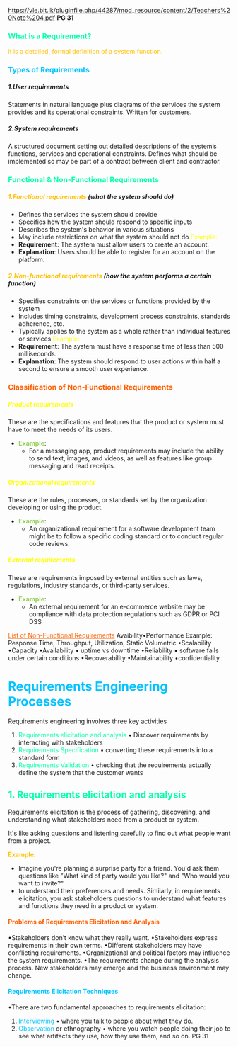 https://vle.bit.lk/pluginfile.php/44287/mod_resource/content/2/Teachers%20Note%204.pdf
**PG 31**
### <font color="#00ffab">What is a Requirement?</font>
<font color="#ffc000">it is a detailed, formal definition of a system function.</font>

### <font color="#00c3ff">Types of Requirements</font>

##### 1.User requirements 
Statements in natural language plus diagrams of the services the system provides and its operational constraints. Written for customers. 
##### 2.System requirements 
A structured document setting out detailed descriptions of the system’s functions, services and operational constraints. Defines what should be implemented so may be part of a contract between client and contractor.

### <font color="#00ffab">Functional & Non-Functional Requirements</font>
##### <font color="#ffc000">1.Functional requirements </font>(what the system should do)
- Defines the services the system should provide
- Specifies how the system should respond to specific inputs
- Describes the system's behavior in various situations
- May include restrictions on what the system should not do
<font color="#ffff00">Example:</font>
- **Requirement**: The system must allow users to create an account.
- **Explanation**: Users should be able to register for an account on the platform.
##### <font color="#ffc000">2.Non-functional requirements</font> (how the system performs a certain function)
- Specifies constraints on the services or functions provided by the system
- Includes timing constraints, development process constraints, standards adherence, etc.
- Typically applies to the system as a whole rather than individual features or services
<font color="#ffff00">Example:</font>
- **Requirement**: The system must have a response time of less than 500 milliseconds.
- **Explanation**: The system should respond to user actions within half a second to ensure a smooth user experience.




### <font color="#ff6000">Classification of Non-Functional Requirements</font>

##### <font color="#ffff00">Product requirements</font>
These are the specifications and features that the product or system must have to meet the needs of its users.
- **<font color="#92d050">Example</font>**:
    - For a messaging app, product requirements may include the ability to send text, images, and videos, as well as features like group messaging and read receipts.
##### <font color="#ffff00">Organizational requirements</font>
These are the rules, processes, or standards set by the organization developing or using the product.
- **<font color="#92d050">Example</font>**:
    - An organizational requirement for a software development team might be to follow a specific coding standard or to conduct regular code reviews.
##### <font color="#ffff00">External requirements</font>
These are requirements imposed by external entities such as laws, regulations, industry standards, or third-party services.
- **<font color="#92d050">Example</font>**:
    - An external requirement for an e-commerce website may be compliance with data protection regulations such as GDPR or PCI DSS

<font color="#ff6000"><u>List of Non-Functional Requirements</u> </font>
Avaibility•Performance Example: Response Time, Throughput, Utilization, Static Volumetric 
•Scalability •Capacity •Availability • uptime vs downtime •Reliability •
software fails under certain conditions •Recoverability •Maintainability •confidentiality

# <font color="#00c3ff">Requirements Engineering Processes</font>

Requirements engineering involves three key activities 
1. <font color="#00ffab">Requirements elicitation and analysis</font> • Discover requirements by interacting with stakeholders
2. <font color="#00ffab">Requirements Specification</font> • converting these requirements into a standard form 
3. <font color="#00ffab">Requirements Validation</font> • checking that the requirements actually define the system that the customer wants
## <font color="#00ffab">1. Requirements elicitation and analysis</font>
Requirements elicitation is the process of gathering, discovering, and understanding what stakeholders need from a product or system.

It's like asking questions and listening carefully to find out what people want from a project.

**<font color="#ffc000">Example</font>**:
- Imagine you're planning a surprise party for a friend. You'd ask them questions like "What kind of party would you like?" and "Who would you want to invite?" 
- to understand their preferences and needs. Similarly, in requirements elicitation, you ask stakeholders questions to understand what features and functions they need in a product or system.

#### <font color="#ff6000">Problems of Requirements Elicitation and Analysis </font>
•Stakeholders don’t know what they really want. 
•Stakeholders express requirements in their own terms. 
•Different stakeholders may have conflicting requirements. 
•Organizational and political factors may influence the system requirements. 
•The requirements change during the analysis process. New stakeholders may emerge and the business environment may change.

#### <font color="#00c3ff">Requirements Elicitation Techniques </font>
•There are two fundamental approaches to requirements elicitation: 
1. <font color="#00c3ff">Interviewing</font> • where you talk to people about what they do. 
2. <font color="#00c3ff">Observation</font> or ethnography • where you watch people doing their job to see what artifacts they use, how they use them, and so on.
PG 31